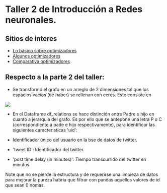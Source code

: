 # Taller 2 de Introducción a Redes neuronales.



## Sitios de interes

- [Lo básico sobre optimizadores](https://medium.com/datadriveninvestor/overview-of-different-optimizers-for-neural-networks-e0ed119440c3)
- [Algunos optimizadores](https://medium.com/@sdoshi579/optimizers-for-training-neural-network-59450d71caf6)
- [Comparativa optimizadores](https://heartbeat.fritz.ai/an-empirical-comparison-of-optimizers-for-machine-learning-models-b86f29957050)


## Respecto a la parte 2 del taller:

- Se transformó el grafo en un arreglo de 2 dimensiones tal que los espacios vacios (de haber) se rellenan con ceros. Este consiste en 

<img src="https://render.githubusercontent.com/render/math?math=\(N^{°}\quad Total\quad de\quad grafos}\cdot \sum \textit{Largo\quad de\quad cada\quad grafo},6\)">

- En el Dataframe df_relations se hace distinción entre Padre e hijo en cuanto a jerarquia del grafo. Es por ello que se antepone una letra P o C (correspondiente a pade e hijo respectivamente), para identificar las siguientes caracteristicas 'uid': 

- Identificador único del usuario en la bse de datos de twitter.
- 'tweet ID': Identificador del twitter.
- 'post time delay (in minutes)': Tiempo transcurrido del twitter en minutos

Note que no se pierde la estructura y de requerirse una limpieza de datos para mejorar la pureza habria que filtrar con pandas aquellos valores de id que sean 0 nomas.
